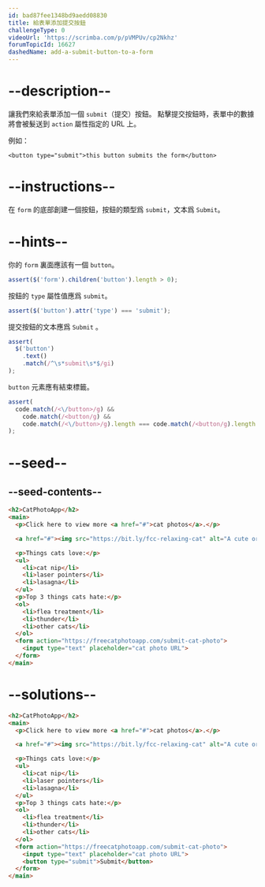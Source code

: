 ```yaml
---
id: bad87fee1348bd9aedd08830
title: 給表單添加提交按鈕
challengeType: 0
videoUrl: 'https://scrimba.com/p/pVMPUv/cp2Nkhz'
forumTopicId: 16627
dashedName: add-a-submit-button-to-a-form
---
```


# --description--

讓我們來給表單添加一個 `submit`（提交）按鈕。 點擊提交按鈕時，表單中的數據將會被髮送到 `action` 屬性指定的 URL 上。

例如：

`<button type="submit">this button submits the form</button>`

# --instructions--

在 `form` 的底部創建一個按鈕，按鈕的類型爲 `submit`，文本爲 `Submit`。

# --hints--

你的 `form` 裏面應該有一個 `button`。

```js
assert($('form').children('button').length > 0);
```

按鈕的 `type` 屬性值應爲 `submit`。

```js
assert($('button').attr('type') === 'submit');
```

提交按鈕的文本應爲 `Submit` 。

```js
assert(
  $('button')
    .text()
    .match(/^\s*submit\s*$/gi)
);
```

`button` 元素應有結束標籤。

```js
assert(
  code.match(/<\/button>/g) &&
    code.match(/<button/g) &&
    code.match(/<\/button>/g).length === code.match(/<button/g).length
);
```

# --seed--

## --seed-contents--

```html
<h2>CatPhotoApp</h2>
<main>
  <p>Click here to view more <a href="#">cat photos</a>.</p>

  <a href="#"><img src="https://bit.ly/fcc-relaxing-cat" alt="A cute orange cat lying on its back."></a>

  <p>Things cats love:</p>
  <ul>
    <li>cat nip</li>
    <li>laser pointers</li>
    <li>lasagna</li>
  </ul>
  <p>Top 3 things cats hate:</p>
  <ol>
    <li>flea treatment</li>
    <li>thunder</li>
    <li>other cats</li>
  </ol>
  <form action="https://freecatphotoapp.com/submit-cat-photo">
    <input type="text" placeholder="cat photo URL">
  </form>
</main>
```

# --solutions--

```html
<h2>CatPhotoApp</h2>
<main>
  <p>Click here to view more <a href="#">cat photos</a>.</p>

  <a href="#"><img src="https://bit.ly/fcc-relaxing-cat" alt="A cute orange cat lying on its back."></a>

  <p>Things cats love:</p>
  <ul>
    <li>cat nip</li>
    <li>laser pointers</li>
    <li>lasagna</li>
  </ul>
  <p>Top 3 things cats hate:</p>
  <ol>
    <li>flea treatment</li>
    <li>thunder</li>
    <li>other cats</li>
  </ol>
  <form action="https://freecatphotoapp.com/submit-cat-photo">
    <input type="text" placeholder="cat photo URL">
    <button type="submit">Submit</button>
  </form>
</main>
```
